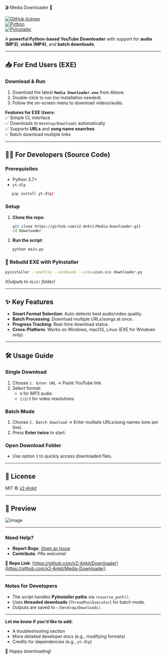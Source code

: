 🎬 Media Downloader 🚀  

[![GitHub license](https://img.shields.io/badge/license-MIT-blue.svg)](LICENSE)  
[![Python](https://img.shields.io/badge/Python-3.7+-blue.svg)](https://www.python.org/)  
[![PyInstaller](https://img.shields.io/badge/PyInstaller-5.0+-green.svg)](https://pyinstaller.org/)  

A **powerful Python-based YouTube Downloader** with support for **audio (MP3)**, **video (MP4)**, and **batch downloads**.  

---

## **📥 For End Users (EXE)**  
### **Download & Run**  
1. Download the latest **`Media Downloader.exe`** from Above.  
2. Double-click to run (no installation needed).  
3. Follow the on-screen menu to download videos/audio.  

**Features for EXE Users:**  
✅ Simple CL interface  
✅ Downloads to `Desktop/Downloads` automatically  
✅ Supports **URLs** and **song name searches**  
✅ Batch download multiple links  

---

## **👨‍💻 For Developers (Source Code)**  
### **Prerequisites**  
- Python 3.7+  
- `yt-dlp`

```sh
   pip install yt-dlp)
   ```

### **Setup**  
1. **Clone the repo**:  
   ```sh
   git clone https://github.com/x2-Ankit/Media-Downloader.git
   cd Downloader
   ```

3. **Run the script**:  
   ```sh
   python main.py
   ```

### **🔧 Rebuild EXE with PyInstaller**  
```sh
pyinstaller --onefile --windowed --icon=icon.ico downloader.py
```
*(Outputs to `dist/` folder)*  

---

## **✨ Key Features**  
- **Smart Format Selection**: Auto-detects best audio/video quality.  
- **Batch Processing**: Download multiple URLs/songs at once.  
- **Progress Tracking**: Real-time download status.  
- **Cross-Platform**: Works on Windows, macOS, Linux (EXE for Windows only).  

---

## **🛠️ Usage Guide**  
### **Single Download**  
1. Choose `1. Enter URL` → Paste YouTube link.  
2. Select format:  
   - `A` for MP3 audio  
   - `1/2/3` for video resolutions  

### **Batch Mode**  
1. Choose `2. Batch download` → Enter multiple URLs/song names (one per line).  
2. Press **Enter twice** to start.  

### **Open Download Folder**  
- Use option `3` to quickly access downloaded files.  

---

## **📜 License**  
MIT © [x2-Ankit](https://github.com/x2-Ankit)  

---

## **📸 Preview**  
![image](https://github.com/user-attachments/assets/d688af3e-e5d7-4c81-b6d8-b3ab86c37e4b)



---

### **Need Help?**  
- **Report Bugs**: [Open an Issue](https://github.com/x2-Ankit/Downloader/issues)  
- **Contribute**: PRs welcome!  

🔗 **Repo Link**: [https://github.com/x2-Ankit/Downloader](https://github.com/x2-Ankit/Media-Downloader)  

---

### **Notes for Developers**  
- The script handles **PyInstaller paths** via `resource_path()`.  
- Uses **threaded downloads** (`ThreadPoolExecutor`) for batch mode.  
- Outputs are saved to `~/Desktop/Downloads/`.  

---

**Let me know if you'd like to add:**  
- A troubleshooting section  
- More detailed developer docs (e.g., modifying formats)  
- Credits for dependencies (e.g., `yt-dlp`)  

🚀 Happy downloading!
